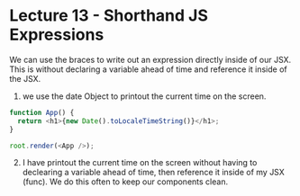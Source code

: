 # Lecture 13 - Shorthand JS Expressions

We can use the braces to write out an expression directly inside of our JSX. This is without declaring a variable ahead of time and reference it inside of the JSX.

1. we use the date Object to printout the current time on the screen.

```js
function App() {
  return <h1>{new Date().toLocaleTimeString()}</h1>;
}

root.render(<App />);
```

2. I have printout the current time on the screen without having to declearing a variable ahead of time, then reference it inside of my JSX (func). We do this often to keep our components clean.
